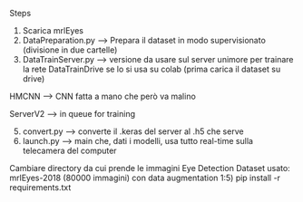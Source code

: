 
Steps
1) Scarica mrlEyes
2) DataPreparation.py --> Prepara il dataset in modo supervisionato (divisione in due cartelle)
3) DataTrainServer.py --> versione da usare sul server unimore per trainare la rete
  DataTrainDrive se lo si usa su colab (prima carica il dataset su drive)

  HMCNN --> CNN fatta a mano che però va malino
  
  ServerV2 --> in queue for training

5) convert.py --> converte il .keras del server al .h5 che serve 
6) launch.py --> main che, dati i modelli, usa tutto real-time sulla telecamera del computer

Cambiare directory da cui prende le immagini
Eye Detection
Dataset usato: mrlEyes-2018 (80000 immagini) con data augmentation 1:5)
pip install -r requirements.txt
